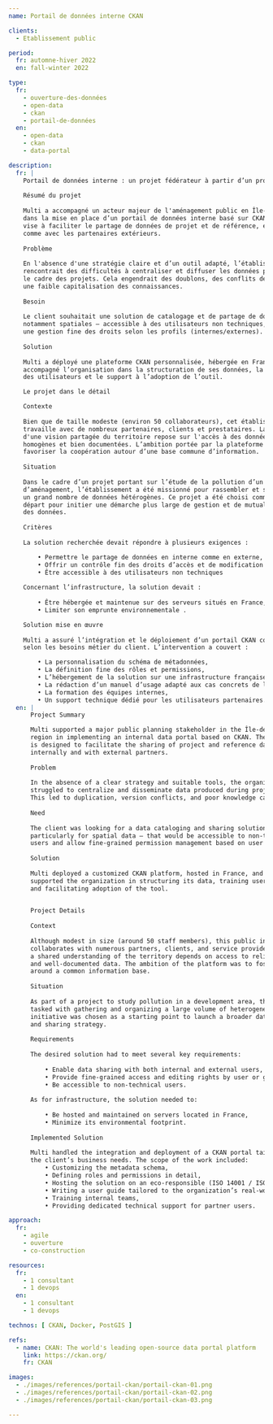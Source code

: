 ```yaml
---
name: Portail de données interne CKAN

clients: 
  - Etablissement public

period: 
  fr: automne-hiver 2022
  en: fall-winter 2022

type:
  fr:
    - ouverture-des-données
    - open-data
    - ckan
    - portail-de-données
  en:
    - open-data
    - ckan
    - data-portal

description:
  fr: |
    Portail de données interne : un projet fédérateur à partir d’un projet urbain
    
    Résumé du projet
    
    Multi a accompagné un acteur majeur de l'aménagement public en Île-de-France 
    dans la mise en place d’un portail de données interne basé sur CKAN. La plateforme 
    vise à faciliter le partage de données de projet et de référence, en interne 
    comme avec les partenaires extérieurs.
    
    Problème
    
    En l'absence d'une stratégie claire et d’un outil adapté, l’établissement 
    rencontrait des difficultés à centraliser et diffuser les données produites dans 
    le cadre des projets. Cela engendrait des doublons, des conflits de versions et 
    une faible capitalisation des connaissances.
    
    Besoin
    
    Le client souhaitait une solution de catalogage et de partage de données – 
    notamment spatiales – accessible à des utilisateurs non techniques, et permettant 
    une gestion fine des droits selon les profils (internes/externes).
    
    Solution
    
    Multi a déployé une plateforme CKAN personnalisée, hébergée en France, et a 
    accompagné l’organisation dans la structuration de ses données, la formation 
    des utilisateurs et le support à l’adoption de l’outil.

    Le projet dans le détail

    Contexte
    
    Bien que de taille modeste (environ 50 collaborateurs), cet établissement public 
    travaille avec de nombreux partenaires, clients et prestataires. La construction 
    d'une vision partagée du territoire repose sur l'accès à des données fiables, 
    homogènes et bien documentées. L’ambition portée par la plateforme était de 
    favoriser la coopération autour d’une base commune d’information.
    
    Situation
    
    Dans le cadre d’un projet portant sur l’étude de la pollution d’un secteur 
    d’aménagement, l’établissement a été missionné pour rassembler et structurer 
    un grand nombre de données hétérogènes. Ce projet a été choisi comme point de 
    départ pour initier une démarche plus large de gestion et de mutualisation 
    des données.
    
    Critères
    
    La solution recherchée devait répondre à plusieurs exigences :

        • Permettre le partage de données en interne comme en externe,
        • Offrir un contrôle fin des droits d’accès et de modification selon les utilisateurs ou groupes,
        • Être accessible à des utilisateurs non techniques
    
    Concernant l’infrastructure, la solution devait :
    
        • Être hébergée et maintenue sur des serveurs situés en France,
        • Limiter son emprunte environnementale .

    Solution mise en œuvre
    
    Multi a assuré l’intégration et le déploiement d’un portail CKAN configuré 
    selon les besoins métier du client. L’intervention a couvert :

        • La personnalisation du schéma de métadonnées,
        • La définition fine des rôles et permissions,
        • L’hébergement de la solution sur une infrastructure française, éco-responsable (ISO 14001 / ISO 50001) et conforme au RGPD,
        • La rédaction d’un manuel d’usage adapté aux cas concrets de l’organisation,
        • La formation des équipes internes,
        • Un support technique dédié pour les utilisateurs partenaires.
  en: |
      Project Summary

      Multi supported a major public planning stakeholder in the Île-de-France 
      region in implementing an internal data portal based on CKAN. The platform 
      is designed to facilitate the sharing of project and reference data, both 
      internally and with external partners.
      
      Problem
      
      In the absence of a clear strategy and suitable tools, the organization 
      struggled to centralize and disseminate data produced during projects. 
      This led to duplication, version conflicts, and poor knowledge capitalization.
      
      Need
      
      The client was looking for a data cataloging and sharing solution — 
      particularly for spatial data — that would be accessible to non-technical 
      users and allow fine-grained permission management based on user profiles (internal/external).
      
      Solution
      
      Multi deployed a customized CKAN platform, hosted in France, and 
      supported the organization in structuring its data, training users, 
      and facilitating adoption of the tool.

      
      Project Details
      
      Context
      
      Although modest in size (around 50 staff members), this public institution 
      collaborates with numerous partners, clients, and service providers. Building 
      a shared understanding of the territory depends on access to reliable, consistent, 
      and well-documented data. The ambition of the platform was to foster collaboration 
      around a common information base.
      
      Situation
      
      As part of a project to study pollution in a development area, the institution was 
      tasked with gathering and organizing a large volume of heterogeneous data. This 
      initiative was chosen as a starting point to launch a broader data management 
      and sharing strategy.
      
      Requirements
      
      The desired solution had to meet several key requirements:
      
          • Enable data sharing with both internal and external users,
          • Provide fine-grained access and editing rights by user or group,
          • Be accessible to non-technical users.
      
      As for infrastructure, the solution needed to:
      
          • Be hosted and maintained on servers located in France,
          • Minimize its environmental footprint.
      
      Implemented Solution
      
      Multi handled the integration and deployment of a CKAN portal tailored to 
      the client’s business needs. The scope of the work included:
          • Customizing the metadata schema,
          • Defining roles and permissions in detail,
          • Hosting the solution on an eco-responsible (ISO 14001 / ISO 50001), GDPR-compliant French infrastructure,
          • Writing a user guide tailored to the organization’s real-world use cases,
          • Training internal teams,
          • Providing dedicated technical support for partner users.

approach:
  fr: 
    - agile
    - ouverture
    - co-construction

resources:
  fr: 
    - 1 consultant
    - 1 devops
  en: 
    - 1 consultant
    - 1 devops

technos: [ CKAN, Docker, PostGIS ]

refs:
  - name: CKAN: The world's leading open-source data portal platform
    link: https://ckan.org/
    fr: CKAN

images:
  - ./images/references/portail-ckan/portail-ckan-01.png
  - ./images/references/portail-ckan/portail-ckan-02.png
  - ./images/references/portail-ckan/portail-ckan-03.png

---
```

